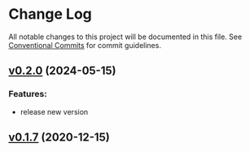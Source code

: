 # Change Log

All notable changes to this project will be documented in this file.
See [Conventional Commits](Https://conventionalcommits.org) for commit guidelines.

<!-- changelog -->

## [v0.2.0](https://github.com/NarrativeApp/mix_deploy/compare/v0.1.9...v0.2.0) (2024-05-15)




### Features:

* release new version

## [v0.1.7](https://github.com/NarrativeApp/mix_deploy/compare/v0.1.7...v0.1.7) (2020-12-15)



